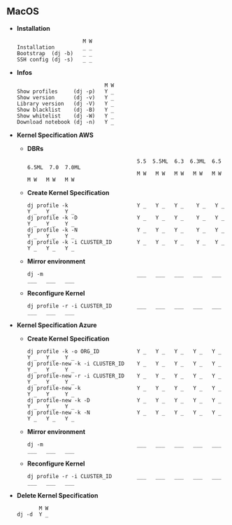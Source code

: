 ## MacOS

- **Installation**

  ```text
                       M W
  Installation         _ _
  Bootstrap  (dj -b)   _ _
  SSH config (dj -s)   _ _
  ```

- **Infos**

  ```text
                              M W
  Show profiles     (dj -p)   Y _
  Show version      (dj -v)   Y _
  Library version   (dj -V)   Y _
  Show blacklist    (dj -B)   Y _
  Show whitelist    (dj -W)   Y _
  Download notebook (dj -n)   Y _
  ```

- **Kernel Specification AWS**

  - **DBRs**

    ```text
                                       5.5  5.5ML  6.3  6.3ML  6.5  6.5ML  7.0  7.0ML
                                       M W   M W   M W   M W   M W   M W   M W   M W
    ```

  - **Create Kernel Specification**

    ```text
    dj profile -k                      Y _   Y _   Y _    Y _   Y _   Y _   Y _   Y _
    dj profile -k -D                   Y _   Y _   Y _    Y _   Y _   Y _   Y _   Y _
    dj profile -k -N                   Y _   Y _   Y _    Y _   Y _   Y _   Y _   Y _
    dj profile -k -i CLUSTER_ID        Y _   Y _   Y _    Y _   Y _   Y _   Y _   Y _
    ```

  - **Mirror environment**

    ```text
    dj -m                              ___   ___   ___   ___   ___   ___   ___   ___
    ```

  - **Reconfigure Kernel**

    ```text
    dj profile -r -i CLUSTER_ID        ___   ___   ___   ___   ___   ___   ___   ___
    ```

- **Kernel Specification Azure**

  - **Create Kernel Specification**

    ```text
    dj profile -k -o ORG_ID            Y _   Y _   Y _   Y _   Y _   Y _   Y _   Y _
    dj profile-new -k -i CLUSTER_ID    Y _   Y _   Y _   Y _   Y _   Y _   Y _   Y _
    dj profile-new -r -i CLUSTER_ID    Y _   Y _   Y _   Y _   Y _   Y _   Y _   Y _
    dj profile-new -k                  Y _   Y _   Y _   Y _   Y _   Y _   Y _   Y _
    dj profile-new -k -D               Y _   Y _   Y _   Y _   Y _   Y _   Y _   Y _
    dj profile-new -k -N               Y _   Y _   Y _   Y _   Y _   Y _   Y _   Y _
    ```

  - **Mirror environment**

    ```text
    dj -m                              ___   ___   ___   ___   ___   ___   ___   ___
    ```

  - **Reconfigure Kernel**

    ```text
    dj profile -r -i CLUSTER_ID        ___   ___   ___   ___   ___   ___   ___   ___
    ```

- **Delete Kernel Specification**

    ```text
           M W
    dj -d  Y _
    ```
